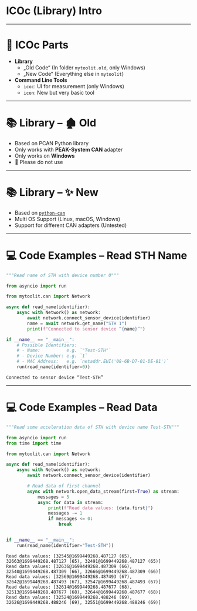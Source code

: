 # ICOc (Library) Intro

---

# 🍱 ICOc Parts

- **Library**
  - „Old Code“ (In folder `mytoolit.old`, only Windows)
  - „New Code“ (Everything else in `mytoolit`)
- **Command Line Tools**
  - `icoc`: UI for measurement (only Windows)
  - `icon`: New but very basic tool

---

# 📚 Library – 🏚️ Old

- Based on PCAN Python library
- Only works with **PEAK-System CAN** adapter
- Only works on **Windows**
- 🚫 Please do not use

---

# 📚 Library – ✨ New

- Based on [`python-can`](https://pypi.org/project/python-can/)
- Multi OS Support (Linux, macOS, Windows)
- Support for different CAN adapters (Untested)

---

# 💻 Code Examples – Read STH Name

```py
"""Read name of STH with device number 0"""

from asyncio import run

from mytoolit.can import Network

async def read_name(identifier):
    async with Network() as network:
        await network.connect_sensor_device(identifier)
        name = await network.get_name("STH 1")
        print(f"Connected to sensor device “{name}”")

if __name__ == "__main__":
    # Possible Identifiers:
    # - Name:          e.g. `"Test-STH"`
    # - Device Number: e.g. `1`
    # - MAC Address:   e.g. `netaddr.EUI('08-6B-D7-01-DE-81')`
    run(read_name(identifier=0))
```

```
Connected to sensor device “Test-STH”
```

---

# 💻 Code Examples – Read Data

```py
"""Read some acceleration data of STH with device name Test-STH"""

from asyncio import run
from time import time

from mytoolit.can import Network

async def read_name(identifier):
    async with Network() as network:
        await network.connect_sensor_device(identifier)

        # Read data of first channel
        async with network.open_data_stream(first=True) as stream:
            messages = 5
            async for data in stream:
                print(f"Read data values: {data.first}")
                messages -= 1
                if messages <= 0:
                    break


if __name__ == "__main__":
    run(read_name(identifier="Test-STH"))
```

```
Read data values: [32545@1699449268.487127 (65), 32663@1699449268.487127 (65), 32491@1699449268.487127 (65)]
Read data values: [32636@1699449268.487309 (66), 32540@1699449268.487309 (66), 32666@1699449268.487309 (66)]
Read data values: [32569@1699449268.487493 (67), 32642@1699449268.487493 (67), 32547@1699449268.487493 (67)]
Read data values: [32614@1699449268.487677 (68), 32513@1699449268.487677 (68), 32644@1699449268.487677 (68)]
Read data values: [32524@1699449268.488246 (69), 32626@1699449268.488246 (69), 32551@1699449268.488246 (69)]
```

